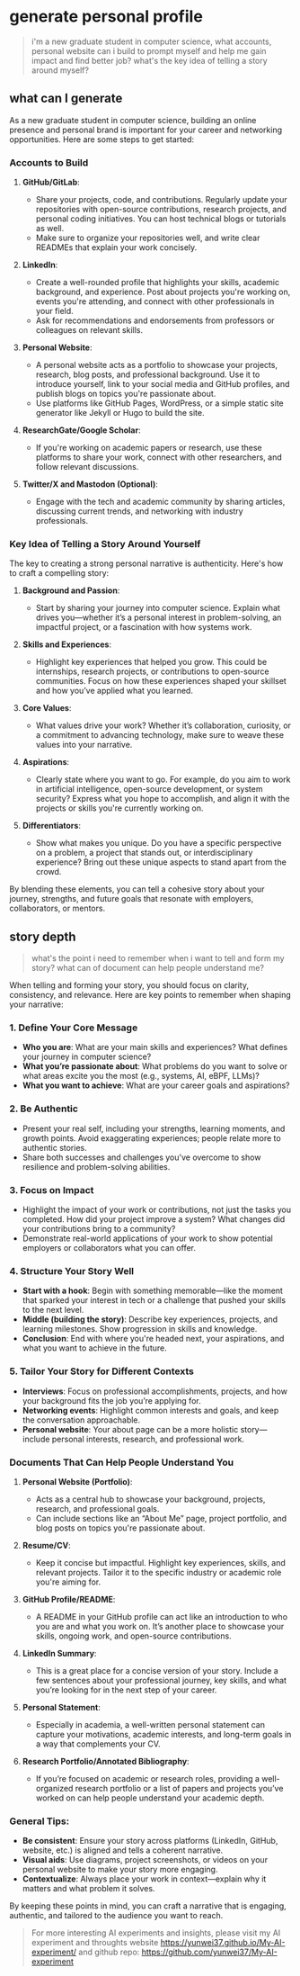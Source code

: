 # generate personal profile

> i'm a new graduate student in computer science, what accounts, personal website can i build to prompt myself and help me gain impact and find better job? what's the key idea of telling a story around myself?

## what can I generate

As a new graduate student in computer science, building an online presence and personal brand is important for your career and networking opportunities. Here are some steps to get started:

### Accounts to Build
1. **GitHub/GitLab**: 
   - Share your projects, code, and contributions. Regularly update your repositories with open-source contributions, research projects, and personal coding initiatives. You can host technical blogs or tutorials as well.
   - Make sure to organize your repositories well, and write clear READMEs that explain your work concisely.

2. **LinkedIn**:
   - Create a well-rounded profile that highlights your skills, academic background, and experience. Post about projects you're working on, events you're attending, and connect with other professionals in your field.
   - Ask for recommendations and endorsements from professors or colleagues on relevant skills.

3. **Personal Website**:
   - A personal website acts as a portfolio to showcase your projects, research, blog posts, and professional background. Use it to introduce yourself, link to your social media and GitHub profiles, and publish blogs on topics you're passionate about.
   - Use platforms like GitHub Pages, WordPress, or a simple static site generator like Jekyll or Hugo to build the site.

4. **ResearchGate/Google Scholar**:
   - If you're working on academic papers or research, use these platforms to share your work, connect with other researchers, and follow relevant discussions.
   
5. **Twitter/X and Mastodon (Optional)**:
   - Engage with the tech and academic community by sharing articles, discussing current trends, and networking with industry professionals.

### Key Idea of Telling a Story Around Yourself
The key to creating a strong personal narrative is authenticity. Here's how to craft a compelling story:

1. **Background and Passion**:
   - Start by sharing your journey into computer science. Explain what drives you—whether it’s a personal interest in problem-solving, an impactful project, or a fascination with how systems work.
   
2. **Skills and Experiences**:
   - Highlight key experiences that helped you grow. This could be internships, research projects, or contributions to open-source communities. Focus on how these experiences shaped your skillset and how you’ve applied what you learned.

3. **Core Values**:
   - What values drive your work? Whether it’s collaboration, curiosity, or a commitment to advancing technology, make sure to weave these values into your narrative.

4. **Aspirations**:
   - Clearly state where you want to go. For example, do you aim to work in artificial intelligence, open-source development, or system security? Express what you hope to accomplish, and align it with the projects or skills you're currently working on.

5. **Differentiators**:
   - Show what makes you unique. Do you have a specific perspective on a problem, a project that stands out, or interdisciplinary experience? Bring out these unique aspects to stand apart from the crowd.

By blending these elements, you can tell a cohesive story about your journey, strengths, and future goals that resonate with employers, collaborators, or mentors.

## story depth

> what's the point i need to remember when i want to tell and form my story? what can of document can help people understand me?

When telling and forming your story, you should focus on clarity, consistency, and relevance. Here are key points to remember when shaping your narrative:

### 1. **Define Your Core Message**
   - **Who you are**: What are your main skills and experiences? What defines your journey in computer science?
   - **What you’re passionate about**: What problems do you want to solve or what areas excite you the most (e.g., systems, AI, eBPF, LLMs)?
   - **What you want to achieve**: What are your career goals and aspirations?

### 2. **Be Authentic**
   - Present your real self, including your strengths, learning moments, and growth points. Avoid exaggerating experiences; people relate more to authentic stories.
   - Share both successes and challenges you've overcome to show resilience and problem-solving abilities.

### 3. **Focus on Impact**
   - Highlight the impact of your work or contributions, not just the tasks you completed. How did your project improve a system? What changes did your contributions bring to a community?
   - Demonstrate real-world applications of your work to show potential employers or collaborators what you can offer.

### 4. **Structure Your Story Well**
   - **Start with a hook**: Begin with something memorable—like the moment that sparked your interest in tech or a challenge that pushed your skills to the next level.
   - **Middle (building the story)**: Describe key experiences, projects, and learning milestones. Show progression in skills and knowledge.
   - **Conclusion**: End with where you're headed next, your aspirations, and what you want to achieve in the future.

### 5. **Tailor Your Story for Different Contexts**
   - **Interviews**: Focus on professional accomplishments, projects, and how your background fits the job you’re applying for.
   - **Networking events**: Highlight common interests and goals, and keep the conversation approachable.
   - **Personal website**: Your about page can be a more holistic story—include personal interests, research, and professional work.

### Documents That Can Help People Understand You
1. **Personal Website (Portfolio)**:
   - Acts as a central hub to showcase your background, projects, research, and professional goals.
   - Can include sections like an “About Me” page, project portfolio, and blog posts on topics you're passionate about.

2. **Resume/CV**:
   - Keep it concise but impactful. Highlight key experiences, skills, and relevant projects. Tailor it to the specific industry or academic role you're aiming for.

3. **GitHub Profile/README**:
   - A README in your GitHub profile can act like an introduction to who you are and what you work on. It’s another place to showcase your skills, ongoing work, and open-source contributions.

4. **LinkedIn Summary**:
   - This is a great place for a concise version of your story. Include a few sentences about your professional journey, key skills, and what you’re looking for in the next step of your career.

5. **Personal Statement**:
   - Especially in academia, a well-written personal statement can capture your motivations, academic interests, and long-term goals in a way that complements your CV.

6. **Research Portfolio/Annotated Bibliography**:
   - If you’re focused on academic or research roles, providing a well-organized research portfolio or a list of papers and projects you’ve worked on can help people understand your academic depth.

### General Tips:
   - **Be consistent**: Ensure your story across platforms (LinkedIn, GitHub, website, etc.) is aligned and tells a coherent narrative.
   - **Visual aids**: Use diagrams, project screenshots, or videos on your personal website to make your story more engaging.
   - **Contextualize**: Always place your work in context—explain why it matters and what problem it solves.

By keeping these points in mind, you can craft a narrative that is engaging, authentic, and tailored to the audience you want to reach.


> For more interesting AI experiments and insights, please visit my AI experiment and throughts website <https://yunwei37.github.io/My-AI-experiment/> and github repo: <https://github.com/yunwei37/My-AI-experiment>
